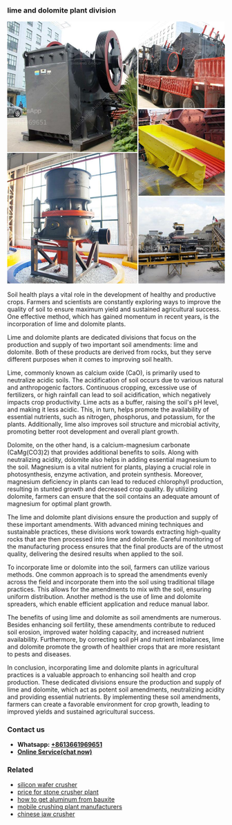 <h3>lime and dolomite plant division</h3><img src='1702950135.jpg' alt=''><p>Soil health plays a vital role in the development of healthy and productive crops. Farmers and scientists are constantly exploring ways to improve the quality of soil to ensure maximum yield and sustained agricultural success. One effective method, which has gained momentum in recent years, is the incorporation of lime and dolomite plants.</p><p>Lime and dolomite plants are dedicated divisions that focus on the production and supply of two important soil amendments: lime and dolomite. Both of these products are derived from rocks, but they serve different purposes when it comes to improving soil health.</p><p>Lime, commonly known as calcium oxide (CaO), is primarily used to neutralize acidic soils. The acidification of soil occurs due to various natural and anthropogenic factors. Continuous cropping, excessive use of fertilizers, or high rainfall can lead to soil acidification, which negatively impacts crop productivity. Lime acts as a buffer, raising the soil's pH level, and making it less acidic. This, in turn, helps promote the availability of essential nutrients, such as nitrogen, phosphorus, and potassium, for the plants. Additionally, lime also improves soil structure and microbial activity, promoting better root development and overall plant growth.</p><p>Dolomite, on the other hand, is a calcium-magnesium carbonate (CaMg(CO3)2) that provides additional benefits to soils. Along with neutralizing acidity, dolomite also helps in adding essential magnesium to the soil. Magnesium is a vital nutrient for plants, playing a crucial role in photosynthesis, enzyme activation, and protein synthesis. Moreover, magnesium deficiency in plants can lead to reduced chlorophyll production, resulting in stunted growth and decreased crop quality. By utilizing dolomite, farmers can ensure that the soil contains an adequate amount of magnesium for optimal plant growth.</p><p>The lime and dolomite plant divisions ensure the production and supply of these important amendments. With advanced mining techniques and sustainable practices, these divisions work towards extracting high-quality rocks that are then processed into lime and dolomite. Careful monitoring of the manufacturing process ensures that the final products are of the utmost quality, delivering the desired results when applied to the soil.</p><p>To incorporate lime or dolomite into the soil, farmers can utilize various methods. One common approach is to spread the amendments evenly across the field and incorporate them into the soil using traditional tillage practices. This allows for the amendments to mix with the soil, ensuring uniform distribution. Another method is the use of lime and dolomite spreaders, which enable efficient application and reduce manual labor.</p><p>The benefits of using lime and dolomite as soil amendments are numerous. Besides enhancing soil fertility, these amendments contribute to reduced soil erosion, improved water holding capacity, and increased nutrient availability. Furthermore, by correcting soil pH and nutrient imbalances, lime and dolomite promote the growth of healthier crops that are more resistant to pests and diseases.</p><p>In conclusion, incorporating lime and dolomite plants in agricultural practices is a valuable approach to enhancing soil health and crop production. These dedicated divisions ensure the production and supply of lime and dolomite, which act as potent soil amendments, neutralizing acidity and providing essential nutrients. By implementing these soil amendments, farmers can create a favorable environment for crop growth, leading to improved yields and sustained agricultural success.</p><h3>Contact us</h3><ul><li><strong>Whatsapp:&nbsp;<a href="https://wa.me/8613661969651">+8613661969651</a></strong></li><li><a href="https://swt.shibang-china.com/?git&amp;zhl&amp;lime and dolomite plant division"><strong>Online Service(chat now)</strong></a></li></ul><h3>Related</h3><ul><li><a href='silicon wafer crusher.md'>silicon wafer crusher</a></li><li><a href='price for stone crusher plant.md'>price for stone crusher plant</a></li><li><a href='how to get aluminum from bauxite.md'>how to get aluminum from bauxite</a></li><li><a href='mobile crushing plant manufacturers.md'>mobile crushing plant manufacturers</a></li><li><a href='chinese jaw crusher.md'>chinese jaw crusher</a></li></ul>